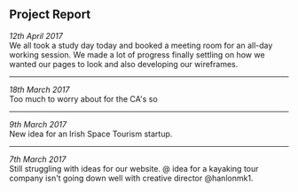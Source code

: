 ## Project Report 


_12th April 2017_  
We all took a study day today and booked a meeting room for an all-day working session. We made a lot of progress finally settling on how we wanted our pages to look and also developing our wireframes. 

------
*18th March 2017*  
Too much to worry about for the CA's so

------
*9th March 2017*  
New idea for an Irish Space Tourism startup. 

------
*7th March 2017*  
Still struggling with ideas for our website. @ idea for a kayaking tour company isn't going down well with creative director @hanlonmk1.
